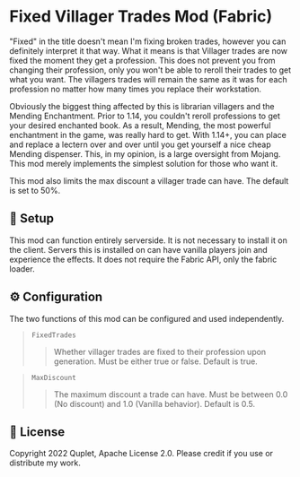 # Fixed Villager Trades Mod (Fabric)

"Fixed" in the title doesn't mean I'm fixing broken trades, however you can definitely interpret it that way. What it means 
is that Villager trades are now fixed the moment they get a profession. This does not prevent you from changing their profession,
only you won't be able to reroll their trades to get what you want. The villagers trades will remain the same as it was for 
each profession no matter how many times you replace their workstation.

Obviously the biggest thing affected by this is librarian villagers and the Mending Enchantment. Prior to 1.14, you couldn't
reroll professions to get your desired enchanted book. As a result, Mending, the most powerful enchantment in the game, was really hard to get.
With 1.14+, you can place and replace a lectern over and over until you get yourself a nice cheap Mending dispenser. This, 
in my opinion, is a large oversight from Mojang. This mod merely implements the simplest solution for those who want it.

This mod also limits the max discount a villager trade can have. The default is set to 50%.

## 🧰 Setup

This mod can function entirely serverside. It is not necessary to install it on the client. Servers this is installed on can have vanilla 
players join and experience the effects. It does not require the Fabric API, only the fabric loader.

## ⚙ Configuration

The two functions of this mod can be configured and used independently.

> `FixedTrades`
> > Whether villager trades are fixed to their profession upon generation. Must be either true or false. Default is true.

> `MaxDiscount`
> > The maximum discount a trade can have. Must be between 0.0 (No discount) and 1.0 (Vanilla behavior). Default is 0.5.

## 📜 License

Copyright 2022 Quplet, Apache License 2.0. Please credit if you use or distribute my work.
